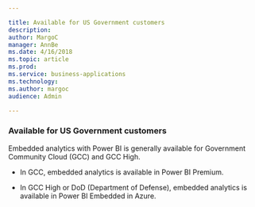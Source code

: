 ```yaml
---

title: Available for US Government customers
description: 
author: MargoC
manager: AnnBe
ms.date: 4/16/2018
ms.topic: article
ms.prod: 
ms.service: business-applications
ms.technology: 
ms.author: margoc
audience: Admin

---
```

### Available for US Government customers



Embedded analytics with Power BI is generally available for Government Community
Cloud (GCC) and GCC High.

-   In GCC, embedded analytics is available in Power BI Premium.

-   In GCC High or DoD (Department of Defense), embedded analytics is available
    in Power BI Embedded in Azure.
